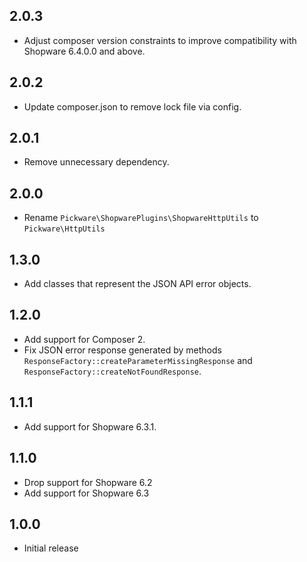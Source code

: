 ## 2.0.3

* Adjust composer version constraints to improve compatibility with Shopware 6.4.0.0 and above.


## 2.0.2

* Update composer.json to remove lock file via config.


## 2.0.1

* Remove unnecessary dependency.


## 2.0.0

* Rename `Pickware\ShopwarePlugins\ShopwareHttpUtils` to `Pickware\HttpUtils`


## 1.3.0

* Add classes that represent the JSON API error objects.


## 1.2.0

* Add support for Composer 2.
* Fix JSON error response generated by methods `ResponseFactory::createParameterMissingResponse` and `ResponseFactory::createNotFoundResponse`.


## 1.1.1

* Add support for Shopware 6.3.1.


## 1.1.0

* Drop support for Shopware 6.2
* Add support for Shopware 6.3


## 1.0.0

* Initial release
